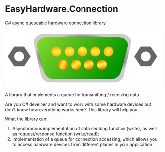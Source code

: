 # EasyHardware.Connection

C# async queueable hardware connection library

![logo](/docs/serial-port-icon.png)

A library that implements a queue for transmitting / receiving data

Are you C# develper and want to work with some hardware devices but don't know how everything works here? This library will help you. 

What the library can:

1. Asynchronous implementation of data sending function (write), as well as request/response function (write/read);
2. Implementation of a queue for connection accessing, which allows you to access hardware devices from different places in your application.
